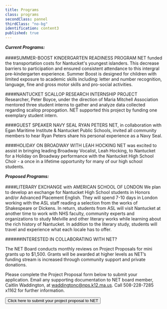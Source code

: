 ```yaml
---
title: Programs
class: programs
secondClass: pannel
thirdClass: "no-bg"
identification: content3
published: true
---
```


_**Current Programs:**_<br/><br/>
####SUMMER-BOOST KINDERGARTEN READINESS PROGRAM
NET funded the transportation costs for Nantucket's youngest islanders. This decrease barriers to participation and ensured consistent attendance to this intergral pre-kindergarten experience. Summer Boost is designed for children with limited exposure to academic skills including: letter and number recognition, language, fine and gross motor skills and pro-social activities. 

####NANTUCKET SCALLOP RESEARCH INTERNSHIP PROJECT
Researcher, Peter Boyce, under the direction of Maria Mitchell Association mentored three student interns to gather and analyze data collected regarding scallop propogation. NET supported this project by funding one exemplary student intern.   

####GUEST SPEAKER NAVY SEAL RYAN PETERS 
NET, in collaboration with Egan Maritime Institute & Nantucket Public Schools, invited all community members to hear Ryan Peters share his personal experience as a Navy Seal.  

####HOLIDAY ON BROADWAY WITH LEAH HOCKING
NET was excited to assist in bringing leading Broadway Vocalist, Leah Hocking, to Nantucket for a Holiday on Broadway performance with the Nantucket High School Choir - a once in a lifetime opportunity for many of our high school students.  

_**Proposed Programs:**_<br/><br/>
####LITERARY EXCHANGE with AMERICAN SCHOOL OF LONDON
We plan to develop an exchange for Nantucket High School students in Honors and/or Advanced Placement English. They will spend 7-10 days in London working with the ASL staff reading a selection from the works of Shakespeare or Dickens.  In return, students from ASL will visit Nantucket at another time to work with NHS faculty, community experts and organizations to study Melville and other literary works while learning about the rich history of Nantucket.  In addition to the literary study, students will travel and experience what each locale has to offer.


######INTERESTED IN COLLABORATING WITH NET? 
 
The NET Board conducts monthly reviews on Project Proposals for mini grants up to $1,500. Grants will be awarded at higher levels as NET’s funding stream is increased through community support and private donations. 
 
Please complete the Project Proposal form below to submit your application. Email any supporting documentation to NET board member, Caitlin Waddington, at waddingtonc@nps.k12.ma.us. Call 508-228-7285 x1162 for further information.

<a href="/proposal-form.html"> <button id="form-link">Click here to submit your project proposal to NET</button></a>
